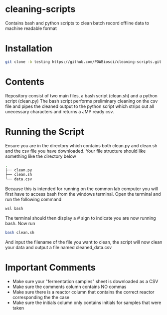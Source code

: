 # cleaning-scripts
Contains bash and python scripts to clean batch record offline data to machine readable format

# Installation

```bash
git clone -b testing https://github.com/POWBiosci/cleaning-scripts.git
```

# Contents
Repository consist of two main files, a bash script (clean.sh) and a python script (clean.py) The bash script performs preliminary cleaning on the csv file and pipes the cleaned output to the python script which strips out all unecessary characters and returns a JMP ready csv.

# Running the Script
Ensure you are in the directory which contains both clean.py and clean.sh and the csv file you have downloaded. Your file structure should like something like the directory below 

```bash
.
├── clean.py
├── clean.sh
└── data.csv
```
Because this is intended for running on the common lab computer you will first have to access bash from the windows terminal. Open the terminal and run the following command

```bash
wsl bash
```
The terminal should then display a # sign to indicate you are now running bash. Now run 

```bash
bash clean.sh 
```
And input the filename of the file you want to clean, the script will now clean your data and output a file named cleaned_data.csv 

# Important Comments
* Make sure your "fermentation samples" sheet is downloaded as a CSV
* Make sure the comments column contains NO commas
* Make sure there is a reactor column that contains the correct reactor corresponding the the case 
* Make sure the initials column only contains initials for samples that were taken 

